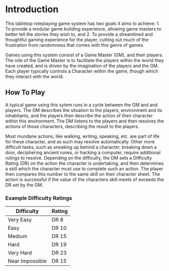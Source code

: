 # Introduction
This tabletop roleplaying game system has two goals it aims to achieve:
    1. To provide a modular game building experience, allowing game masters to better tell the stories they wish to, and
    2. To provide a streamlined and thoughtful gaming experience for the player, cutting out much of the frustration from randomness that comes with this genre of games.

Games using this system consist of a Game Master (GM), and their players. The role of the Game Master is to facilitate the players within the world they have created, and is driven by the imagination of the players and the GM. Each player typically controls a Character within the game, though which they interact with the world.

## How To Play
A typical game using this sytem runs in a cycle between the GM and and players. The GM describes the situation to the players, environment and its inhabitants, and the players then describe the action of their character within this environment. The DM listens to the players and then resolves the actions of those characters, describing the result to the players.

Most mundane actions, like walking, writing, speaking, etc. are part of life for these character, and as such may resolve automatically. Other more difficult tasks, such as sneaking up behind a character, breaking down a door, deciphering ancient runes, or hacking a computer, require additional rulings to resolve. Depending on the difficulty, the DM sets a Difficulty Rating (DR) on the action the character is undertaking, and then determines a skill which the character must use to complete such an action. The player then compares this number to the same skill on their character sheet. The action is successful if the value of the characters skill meets of exceeds the DR set by the GM.

### Example Difficulty Ratings
| Difficulty      | Rating |
| --------------- | ------ |
| Very Easy       | DR 8   |
| Easy            | DR 10  |
| Medium          | DR 15  |
| Hard            | DR 19  |
| Very Hard       | DR 23  |
| Near Impossible | DR 15  |
